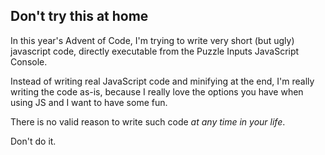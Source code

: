 ## Don't try this at home
In this year's Advent of Code, I'm trying to write very short (but ugly) javascript code, directly executable from the
Puzzle Inputs JavaScript Console.

Instead of writing real JavaScript code and minifying at the end, I'm really writing the code as-is, because I really
love the options you have when using JS and I want to have some fun.

There is no valid reason to write such code _at any time in your life_.

Don't do it.
